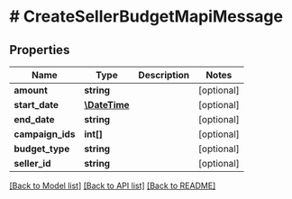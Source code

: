 # # CreateSellerBudgetMapiMessage

## Properties

Name | Type | Description | Notes
------------ | ------------- | ------------- | -------------
**amount** | **string** |  | [optional] 
**start_date** | [**\DateTime**](\DateTime.md) |  | [optional] 
**end_date** | **string** |  | [optional] 
**campaign_ids** | **int[]** |  | [optional] 
**budget_type** | **string** |  | [optional] 
**seller_id** | **string** |  | [optional] 

[[Back to Model list]](../../README.md#documentation-for-models) [[Back to API list]](../../README.md#documentation-for-api-endpoints) [[Back to README]](../../README.md)


